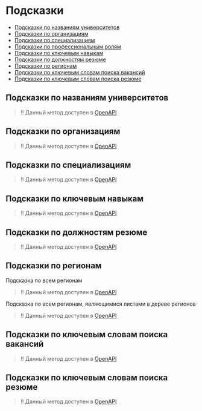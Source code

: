 # Подсказки

* [Подсказки по названиям университетов](#educational_institutions)
* [Подсказки по организациям](#companies)
* [Подсказки по специализациям](#specializations)
* [Подсказки по профессиональным ролям](https://api.hh.ru/openapi/redoc#tag/Podskazki/operation/get-professional-roles-suggests)
* [Подсказки по ключевым навыкам](#key-skills)
* [Подсказки по должностям резюме](#resume-positions)
* [Подсказки по регионам](#areas)
* [Подсказки по ключевым словам поиска вакансий](#vacancy-search-keyword)
* [Подсказки по ключевым словам поиска резюме](#resume-search-keyword)

<a name="educational_institutions"></a>
## Подсказки по названиям университетов
> !! Данный метод доступен в [OpenAPI](https://api.hh.ru/openapi/redoc#tag/Podskazki/operation/get-educational-institutions-suggests)

<a name="companies"></a>
## Подсказки по организациям
> !! Данный метод доступен в [OpenAPI](https://api.hh.ru/openapi/redoc#tag/Podskazki/operation/get-registered-companies-suggests)

<a name="specializations"></a>
## Подсказки по специализациям
> !! Данный метод доступен в [OpenAPI](https://api.hh.ru/openapi/redoc#tag/Podskazki/operation/get-fields-of-study-suggestions)

<a name="key-skills"></a>
## Подсказки по ключевым навыкам
> !! Данный метод доступен в [OpenAPI](https://api.hh.ru/openapi/redoc#tag/Podskazki/operation/get-skill-set-suggests)

<a name="resume-positions"></a>
## Подсказки по должностям резюме

> !! Данный метод доступен в [OpenAPI](https://api.hh.ru/openapi/redoc#tag/Podskazki/operation/get-positions-suggestions)

<a name="areas"></a>
## Подсказки по регионам

Подсказка по всем регионам
> !! Данный метод доступен в [OpenAPI](https://api.hh.ru/openapi/redoc#tag/Podskazki/operation/get-areas-suggests)

Подсказка по всем регионам, являющимися листами в дереве регионов
> !! Данный метод доступен в [OpenAPI](https://api.hh.ru/openapi/redoc#tag/Podskazki/operation/get-area-leaves-suggests)

<a name="vacancy-search-keyword"></a>
## Подсказки по ключевым словам поиска вакансий
> !! Данный метод доступен в [OpenAPI](https://api.hh.ru/openapi/redoc#tag/Podskazki/operation/get-vacancy-search-keywords)

<a name="resume-search-keyword"></a>
## Подсказки по ключевым словам поиска резюме
> !! Данный метод доступен в [OpenAPI](https://api.hh.ru/openapi/redoc#tag/Podskazki/operation/get-resume-search-keywords-suggests)
